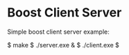 # Boost Client Server

Simple boost client server example:

$ make
$ ./server.exe &
$ ./client.exe
$
